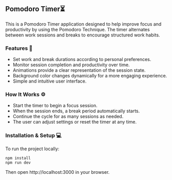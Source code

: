 
## Pomodoro Timer⏳

This is a Pomodoro Timer application designed to help improve focus and productivity by using the Pomodoro Technique. The timer alternates between work sessions and breaks to encourage structured work habits.

### Features 🔹

- Set work and break durations according to personal preferences.
- Monitor session completion and productivity over time.
- Animations provide a clear representation of the session state.
- Background color changes dynamically for a more engaging experience.
- Simple and intuitive user interface.

### How It Works ⚙️

- Start the timer to begin a focus session.
- When the session ends, a break period automatically starts.
- Continue the cycle for as many sessions as needed.
- The user can adjust settings or reset the timer at any time.

### Installation & Setup 💻
To run the project locally:
```
npm install
npm run dev
```
Then open http://localhost:3000 in your browser.